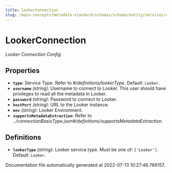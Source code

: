 ```yaml
---
title: lookerConnection
slug: /main-concepts/metadata-standard/schemas/schema/entity/services/connections/dashboard
---
```


# LookerConnection

*Looker Connection Config*

## Properties

- **`type`**: Service Type. Refer to *#/definitions/lookerType*. Default: `Looker`.
- **`username`** *(string)*: Username to connect to Looker. This user should have privileges to read all the metadata in Looker.
- **`password`** *(string)*: Password to connect to Looker.
- **`hostPort`** *(string)*: URL to the Looker instance.
- **`env`** *(string)*: Looker Environment.
- **`supportsMetadataExtraction`**: Refer to *../connectionBasicType.json#/definitions/supportsMetadataExtraction*.
## Definitions

- **`lookerType`** *(string)*: Looker service type. Must be one of: `['Looker']`. Default: `Looker`.


Documentation file automatically generated at 2022-07-13 10:27:46.766157.
